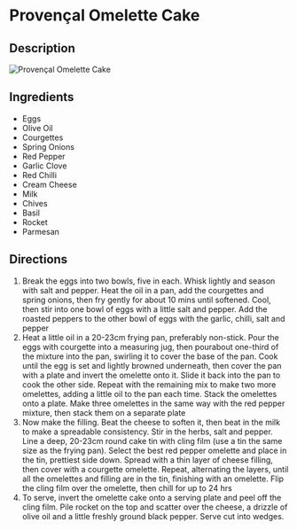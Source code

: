 # Provençal Omelette Cake

## Description
![Provençal Omelette Cake](https://www.themealdb.com/images/media/meals/qwtrtp1511799242.jpg "Provençal Omelette Cake")

## Ingredients
- Eggs
- Olive Oil
- Courgettes
- Spring Onions
- Red Pepper
- Garlic Clove
- Red Chilli
- Cream Cheese
- Milk
- Chives
- Basil
- Rocket
- Parmesan

## Directions
1. Break the eggs into two bowls, five in each. Whisk lightly and season with salt and pepper. Heat the oil in a pan, add the courgettes and spring onions, then fry gently for about 10 mins until softened. Cool, then stir into one bowl of eggs with a little salt and pepper. Add the roasted peppers to the other bowl of eggs with the garlic, chilli, salt and pepper
2. Heat a little oil in a 20-23cm frying pan, preferably non-stick. Pour the eggs with courgette into a measuring jug, then pourabout one-third of the mixture into the pan, swirling it to cover the base of the pan. Cook until the egg is set and lightly browned underneath, then cover the pan with a plate and invert the omelette onto it. Slide it back into the pan to cook the other side. Repeat with the remaining mix to make two more omelettes, adding a little oil to the pan each time. Stack the omelettes onto a plate. Make three omelettes in the same way with the red pepper mixture, then stack them on a separate plate
3. Now make the filling. Beat the cheese to soften it, then beat in the milk to make a spreadable consistency. Stir in the herbs, salt and pepper. Line a deep, 20-23cm round cake tin with cling film (use a tin the same size as the frying pan). Select the best red pepper omelette and place in the tin, prettiest side down. Spread with a thin layer of cheese filling, then cover with a courgette omelette. Repeat, alternating the layers, until all the omelettes and filling are in the tin, finishing with an omelette. Flip the cling film over the omelette, then chill for up to 24 hrs
4. To serve, invert the omelette cake onto a serving plate and peel off the cling film. Pile rocket on the top and scatter over the cheese, a drizzle of olive oil and a little freshly ground black pepper. Serve cut into wedges.

